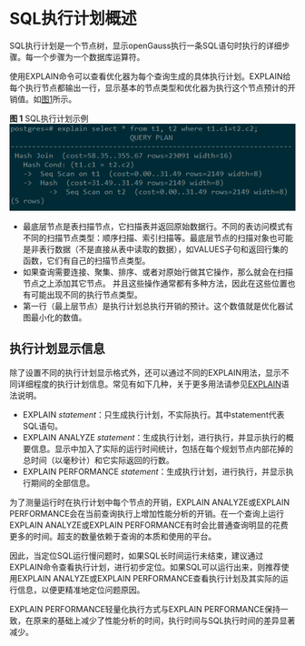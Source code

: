 # SQL执行计划概述<a name="ZH-CN_TOPIC_0289900579"></a>

SQL执行计划是一个节点树，显示openGauss执行一条SQL语句时执行的详细步骤。每一个步骤为一个数据库运算符。

使用EXPLAIN命令可以查看优化器为每个查询生成的具体执行计划。EXPLAIN给每个执行节点都输出一行，显示基本的节点类型和优化器为执行这个节点预计的开销值。如[图1](#zh-cn_topic_0283137711_zh-cn_topic_0237121510_zh-cn_topic_0073548187_zh-cn_topic_0040046537_fig27100601101634)所示。

**图 1**  SQL执行计划示例<a name="zh-cn_topic_0283137711_zh-cn_topic_0237121510_zh-cn_topic_0073548187_zh-cn_topic_0040046537_fig27100601101634"></a>  
![](figures/SQL执行计划示例.png "SQL执行计划示例")

-   最底层节点是表扫描节点，它扫描表并返回原始数据行。不同的表访问模式有不同的扫描节点类型：顺序扫描、索引扫描等。最底层节点的扫描对象也可能是非表行数据（不是直接从表中读取的数据），如VALUES子句和返回行集的函数，它们有自己的扫描节点类型。
-   如果查询需要连接、聚集、排序、或者对原始行做其它操作，那么就会在扫描节点之上添加其它节点。 并且这些操作通常都有多种方法，因此在这些位置也有可能出现不同的执行节点类型。
-   第一行（最上层节点）是执行计划总执行开销的预计。这个数值就是优化器试图最小化的数值。

## 执行计划显示信息<a name="zh-cn_topic_0283137711_zh-cn_topic_0237121510_zh-cn_topic_0073548187_section1708958594911"></a>

除了设置不同的执行计划显示格式外，还可以通过不同的EXPLAIN用法，显示不同详细程度的执行计划信息。常见有如下几种，关于更多用法请参见[EXPLAIN](zh-cn_topic_0289900742.md)语法说明。

-   EXPLAIN  _statement_：只生成执行计划，不实际执行。其中statement代表SQL语句。
-   EXPLAIN ANALYZE  _statement_：生成执行计划，进行执行，并显示执行的概要信息。显示中加入了实际的运行时间统计，包括在每个规划节点内部花掉的总时间（以毫秒计）和它实际返回的行数。
-   EXPLAIN PERFORMANCE  _statement_：生成执行计划，进行执行，并显示执行期间的全部信息。

为了测量运行时在执行计划中每个节点的开销，EXPLAIN ANALYZE或EXPLAIN PERFORMANCE会在当前查询执行上增加性能分析的开销。在一个查询上运行EXPLAIN ANALYZE或EXPLAIN PERFORMANCE有时会比普通查询明显的花费更多的时间。超支的数量依赖于查询的本质和使用的平台。

因此，当定位SQL运行慢问题时，如果SQL长时间运行未结束，建议通过EXPLAIN命令查看执行计划，进行初步定位。如果SQL可以运行出来，则推荐使用EXPLAIN ANALYZE或EXPLAIN PERFORMANCE查看执行计划及其实际的运行信息，以便更精准地定位问题原因。

EXPLAIN PERFORMANCE轻量化执行方式与EXPLAIN PERFORMANCE保持一致，在原来的基础上减少了性能分析的时间，执行时间与SQL执行时间的差异显著减少。


